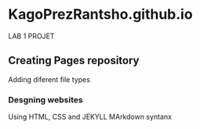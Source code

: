 # KagoPrezRantsho.github.io
LAB 1 PROJET
## Creating Pages repository
Adding diferent file types
### Desgning websites
Using HTML, CSS and JEKYLL MArkdown syntanx
